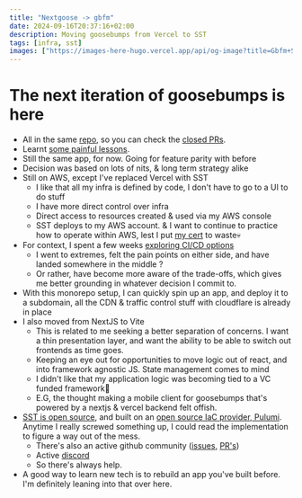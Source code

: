```yaml
---
title: "Nextgoose -> gbfm"
date: 2024-09-16T20:37:16+02:00
description: Moving goosebumps from Vercel to SST
tags: [infra, sst]
images: ["https://images-here-hugo.vercel.app/api/og-image?title=Gbfm+Sst"]
---
```


# The next iteration of goosebumps is here

- All in the same [repo](https://github.com/guidefari/gbfm), so you can check the [closed PRs](https://github.com/guidefari/gbfm/pulls?q=is:pr+is:closed).
- Learnt [some painful lessons](/sst-ci).
- Still the same app, for now. Going for feature parity with before
- Decision was based on lots of nits, & long term strategy alike
- Still on AWS, except I've replaced Vercel with SST
  - I like that all my infra is defined by code, I don't have to go to a UI to do stuff
  - I have more direct control over infra
  - Direct access to resources created & used via my AWS console
  - SST deploys to my AWS account. & I want to continue to practice how to operate within AWS, lest I put [my cert](https://www.credly.com/badges/9342a916-83b2-489e-969a-aa43af8a0c77) to waste💀
- For context, I spent a few weeks [exploring CI/CD options](/ci-cd)
  - I went to extremes, felt the pain points on either side, and have landed somewhere in the middle ?
  - Or rather, have become more aware of the trade-offs, which gives me better grounding in whatever decision I commit to.
- With this monorepo setup, I can quickly spin up an app,
  and deploy it to a subdomain,
  all the CDN & traffic control stuff with cloudflare is already in place
- I also moved from NextJS to Vite
  - This is related to me seeking a better separation of concerns.
    I want a thin presentation layer, and want the ability to be able to switch out frontends as time goes.
  - Keeping an eye out for opportunities to move logic out of react, and into framework agnostic JS. State management comes to mind
  - I didn't like that my application logic was becoming tied to a VC funded framework😬
  - E.G, the thought making a mobile client for goosebumps that's powered by a nextjs & vercel backend felt offish.
- [SST is open source](https://github.com/sst/ion), and built on an [open source IaC provider, Pulumi](https://pulumi.com/). Anytime I really screwed something up, I could read the implementation to figure a way out of the mess.
  - There's also an active github community ([issues](https://github.com/sst/ion/issues), [PR's](https://github.com/sst/ion/pulls))
  - Active [discord](https://sst.dev/discord)
  - So there's always help.
- A good way to learn new tech is to rebuild an app you've built before. I'm definitely leaning into that over here.
